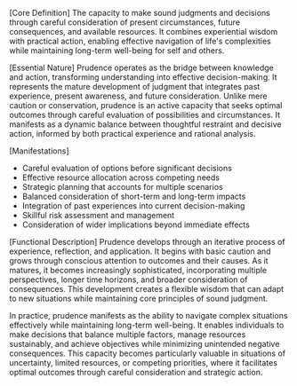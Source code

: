 [Core Definition]
The capacity to make sound judgments and decisions through careful consideration of present circumstances, future consequences, and available resources. It combines experiential wisdom with practical action, enabling effective navigation of life's complexities while maintaining long-term well-being for self and others.

[Essential Nature]
Prudence operates as the bridge between knowledge and action, transforming understanding into effective decision-making. It represents the mature development of judgment that integrates past experience, present awareness, and future consideration. Unlike mere caution or conservation, prudence is an active capacity that seeks optimal outcomes through careful evaluation of possibilities and circumstances. It manifests as a dynamic balance between thoughtful restraint and decisive action, informed by both practical experience and rational analysis.

[Manifestations]
- Careful evaluation of options before significant decisions
- Effective resource allocation across competing needs
- Strategic planning that accounts for multiple scenarios
- Balanced consideration of short-term and long-term impacts
- Integration of past experiences into current decision-making
- Skillful risk assessment and management
- Consideration of wider implications beyond immediate effects

[Functional Description]
Prudence develops through an iterative process of experience, reflection, and application. It begins with basic caution and grows through conscious attention to outcomes and their causes. As it matures, it becomes increasingly sophisticated, incorporating multiple perspectives, longer time horizons, and broader consideration of consequences. This development creates a flexible wisdom that can adapt to new situations while maintaining core principles of sound judgment.

In practice, prudence manifests as the ability to navigate complex situations effectively while maintaining long-term well-being. It enables individuals to make decisions that balance multiple factors, manage resources sustainably, and achieve objectives while minimizing unintended negative consequences. This capacity becomes particularly valuable in situations of uncertainty, limited resources, or competing priorities, where it facilitates optimal outcomes through careful consideration and strategic action.